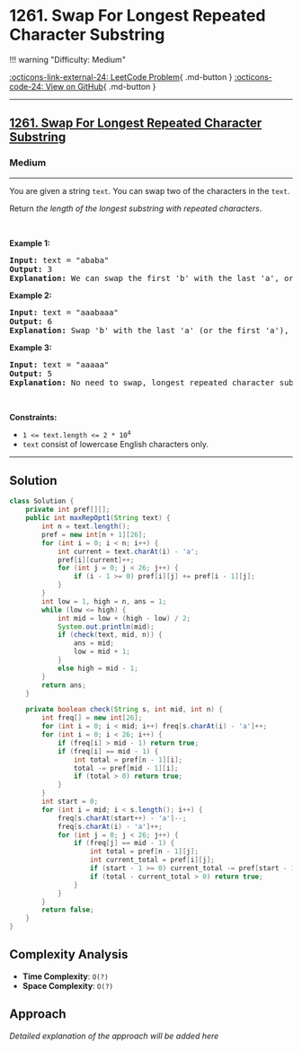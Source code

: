 # 1261. Swap For Longest Repeated Character Substring

!!! warning "Difficulty: Medium"

[:octicons-link-external-24: LeetCode Problem](https://leetcode.com/problems/swap-for-longest-repeated-character-substring/){ .md-button }
[:octicons-code-24: View on GitHub](https://github.com/RAJ8664/Leetcode/tree/master/1261-swap-for-longest-repeated-character-substring){ .md-button }

---

<h2><a href="https://leetcode.com/problems/swap-for-longest-repeated-character-substring">1261. Swap For Longest Repeated Character Substring</a></h2><h3>Medium</h3><hr><p>You are given a string <code>text</code>. You can swap two of the characters in the <code>text</code>.</p>

<p>Return <em>the length of the longest substring with repeated characters</em>.</p>

<p>&nbsp;</p>
<p><strong class="example">Example 1:</strong></p>

<pre>
<strong>Input:</strong> text = &quot;ababa&quot;
<strong>Output:</strong> 3
<strong>Explanation:</strong> We can swap the first &#39;b&#39; with the last &#39;a&#39;, or the last &#39;b&#39; with the first &#39;a&#39;. Then, the longest repeated character substring is &quot;aaa&quot; with length 3.
</pre>

<p><strong class="example">Example 2:</strong></p>

<pre>
<strong>Input:</strong> text = &quot;aaabaaa&quot;
<strong>Output:</strong> 6
<strong>Explanation:</strong> Swap &#39;b&#39; with the last &#39;a&#39; (or the first &#39;a&#39;), and we get longest repeated character substring &quot;aaaaaa&quot; with length 6.
</pre>

<p><strong class="example">Example 3:</strong></p>

<pre>
<strong>Input:</strong> text = &quot;aaaaa&quot;
<strong>Output:</strong> 5
<strong>Explanation:</strong> No need to swap, longest repeated character substring is &quot;aaaaa&quot; with length is 5.
</pre>

<p>&nbsp;</p>
<p><strong>Constraints:</strong></p>

<ul>
	<li><code>1 &lt;= text.length &lt;= 2 * 10<sup>4</sup></code></li>
	<li><code>text</code> consist of lowercase English characters only.</li>
</ul>


---

## Solution

```java
class Solution {
    private int pref[][];
    public int maxRepOpt1(String text) {
        int n = text.length();
        pref = new int[n + 1][26];
        for (int i = 0; i < n; i++) {
            int current = text.charAt(i) - 'a';
            pref[i][current]++;
            for (int j = 0; j < 26; j++) {
                if (i - 1 >= 0) pref[i][j] += pref[i - 1][j]; 
            }
        }
        int low = 1, high = n, ans = 1;
        while (low <= high) {
            int mid = low + (high - low) / 2;
            System.out.println(mid);
            if (check(text, mid, n)) {
                ans = mid;
                low = mid + 1;
            }
            else high = mid - 1;
        }
        return ans;
    }

    private boolean check(String s, int mid, int n) {
        int freq[] = new int[26];
        for (int i = 0; i < mid; i++) freq[s.charAt(i) - 'a']++;
        for (int i = 0; i < 26; i++) {
            if (freq[i] > mid - 1) return true;
            if (freq[i] == mid - 1) {
                int total = pref[n - 1][i];
                total -= pref[mid - 1][i];
                if (total > 0) return true;
            }
        }
        int start = 0;
        for (int i = mid; i < s.length(); i++) {
            freq[s.charAt(start++) - 'a']--;
            freq[s.charAt(i) - 'a']++;
            for (int j = 0; j < 26; j++) {
                if (freq[j] == mid - 1) {
                    int total = pref[n - 1][j];
                    int current_total = pref[i][j];
                    if (start - 1 >= 0) current_total -= pref[start - 1][j];
                    if (total - current_total > 0) return true;
                }
            }
        }
        return false;
    }
}
```

## Complexity Analysis

- **Time Complexity**: `O(?)`
- **Space Complexity**: `O(?)`

## Approach

*Detailed explanation of the approach will be added here*

